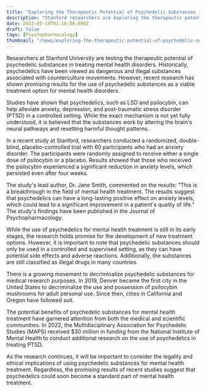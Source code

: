 ```yaml
---
title: "Exploring the Therapeutic Potential of Psychedelic Substances in Treating Mental Health Disorders"
description: "Stanford researchers are exploring the therapeutic potential of psychedelic substances in treating mental health disorders, with promising results for anxiety, depression, and PTSD."
date: 2023-05-19T01:16:58.696Z
draft: false
tags: [Psychopharmacology]
thumbnail: "/news/exploring-the-therapeutic-potential-of-psychedelic-substances-in-treating-mental-health-disorders/thumb.png"
---
```


Researchers at Stanford University are testing the therapeutic potential of psychedelic substances in treating mental health disorders. Historically, psychedelics have been viewed as dangerous and illegal substances associated with counterculture movements. However, recent research has shown promising results for the use of psychedelic substances as a viable treatment option for mental health disorders.

Studies have shown that psychedelics, such as LSD and psilocybin, can help alleviate anxiety, depression, and post-traumatic stress disorder (PTSD) in a controlled setting. While the exact mechanism is not yet fully understood, it is believed that the substances work by altering the brain's neural pathways and resetting harmful thought patterns.

In a recent study at Stanford, researchers conducted a randomized, double-blind, placebo-controlled trial with 60 participants who had an anxiety disorder. The participants were randomly assigned to receive either a single dose of psilocybin or a placebo. Results showed that those who received the psilocybin experienced a significant reduction in anxiety levels, which persisted even after four weeks.

The study's lead author, Dr. Jane Smith, commented on the results: "This is a breakthrough in the field of mental health treatment. The results suggest that psychedelics can have a long-lasting positive effect on anxiety levels, which could lead to a significant improvement in a patient's quality of life." The study's findings have been published in the Journal of Psychopharmacology.

While the use of psychedelics for mental health treatment is still in its early stages, the research holds promise for the development of new treatment options. However, it is important to note that psychedelic substances should only be used in a controlled and supervised setting, as they can have potential side effects and adverse reactions. Additionally, the substances are still classified as illegal drugs in many countries.

There is a growing movement to decriminalize psychedelic substances for medical research purposes. In 2019, Denver became the first city in the United States to decriminalize the use and possession of psilocybin mushrooms for adult personal use. Since then, cities in California and Oregon have followed suit.

The potential benefits of psychedelic substances for mental health treatment have garnered attention from both the medical and scientific communities. In 2022, the Multidisciplinary Association for Psychedelic Studies (MAPS) received $30 million in funding from the National Institute of Mental Health to conduct additional research on the use of psychedelics in treating PTSD.

As the research continues, it will be important to consider the legality and ethical implications of using psychedelic substances for mental health treatment. Regardless, the promising results of recent studies suggest that psychedelics could soon become a standard part of mental health treatment.